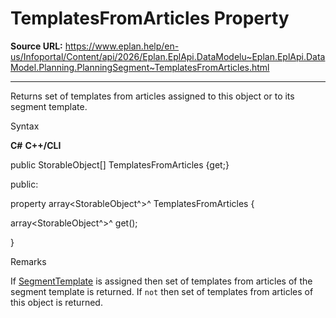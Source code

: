 # TemplatesFromArticles Property

**Source URL:** https://www.eplan.help/en-us/Infoportal/Content/api/2026/Eplan.EplApi.DataModelu~Eplan.EplApi.DataModel.Planning.PlanningSegment~TemplatesFromArticles.html

---

Returns set of templates from articles assigned to this object or to its segment template.

Syntax

**C#**
**C++/CLI**


public StorableObject[] TemplatesFromArticles {get;}

public:

property array<StorableObject^>^ TemplatesFromArticles {

   array<StorableObject^>^ get();

}


Remarks

If [SegmentTemplate](Eplan.EplApi.DataModelu~Eplan.EplApi.DataModel.Planning.PlanningSegment~SegmentTemplate.html) is assigned then set of templates from articles of the segment template is returned. If `not` then set of templates from articles of this object is returned.

